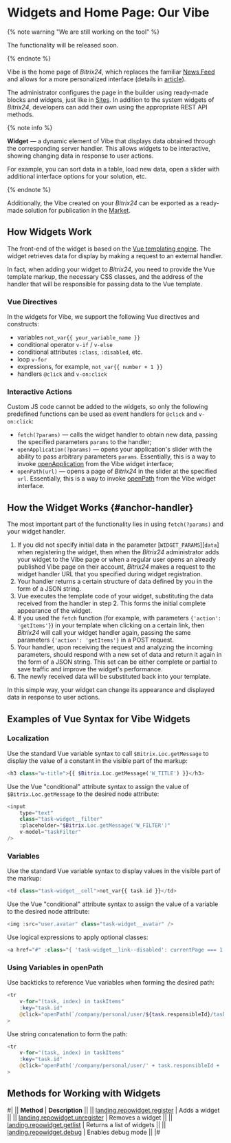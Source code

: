 # Widgets and Home Page: Our Vibe

{% note warning "We are still working on the tool" %}

The functionality will be released soon.

{% endnote %}

Vibe is the home page of *Bitrix24*, which replaces the familiar [News Feed](../log/index.md) and allows for a more personalized interface (details in [article](https://helpdesk.bitrix24.com/open/22548692/)).

The administrator configures the page in the builder using ready-made blocks and widgets, just like in [Sites](../landing/index.md). In addition to the system widgets of *Bitrix24*, developers can add their own using the appropriate REST API methods.

{% note info %}

**Widget** — a dynamic element of Vibe that displays data obtained through the corresponding server handler. This allows widgets to be interactive, showing changing data in response to user actions.

For example, you can sort data in a table, load new data, open a slider with additional interface options for your solution, etc.

{% endnote %}

Additionally, the Vibe created on your *Bitrix24* can be exported as a ready-made solution for publication in the [Market](../../market/index.md).

## How Widgets Work

The front-end of the widget is based on the [Vue templating engine](https://vuejs.org). The widget retrieves data for display by making a request to an external handler.

In fact, when adding your widget to *Bitrix24*, you need to provide the Vue template markup, the necessary CSS classes, and the address of the handler that will be responsible for passing data to the Vue template.

### Vue Directives

In the widgets for Vibe, we support the following Vue directives and constructs:

- variables `not_var{{ your_variable_name }}`
- conditional operator `v-if` / `v-else`
- conditional attributes `:class`, `:disabled`, etc.
- loop `v-for`
- expressions, for example, `not_var{{ number + 1 }}`
- handlers `@click` and `v-on:click`

### Interactive Actions

Custom JS code cannot be added to the widgets, so only the following predefined functions can be used as event handlers for `@click` and `v-on:click`:

- `fetch(?params)` — calls the widget handler to obtain new data, passing the specified parameters `params` to the handler;
- `openApplication(?params)` — opens your application's slider with the ability to pass arbitrary parameters `params`. Essentially, this is a way to invoke [openApplication](../widgets/open-application.md) from the Vibe widget interface;
- `openPath(url)` — opens a page of *Bitrix24* in the slider at the specified `url`. Essentially, this is a way to invoke [openPath](../widgets/open-path.md) from the Vibe widget interface.

## How the Widget Works {#anchor-handler}

The most important part of the functionality lies in using `fetch(?params)` and your widget handler.

1. If you did not specify initial data in the parameter \[`WIDGET_PARAMS`\]\[`data`\] when registering the widget, then when the *Bitrix24* administrator adds your widget to the Vibe page or when a regular user opens an already published Vibe page on their account, *Bitrix24* makes a request to the widget handler URL that you specified during widget registration.
2. Your handler returns a certain structure of data defined by you in the form of a JSON string.
3. Vue executes the template code of your widget, substituting the data received from the handler in step 2. This forms the initial complete appearance of the widget.
4. If you used the `fetch` function (for example, with parameters `{'action': 'getItems'}`) in your template when clicking on a certain link, then *Bitrix24* will call your widget handler again, passing the same parameters `{'action': 'getItems'}` in a POST request.
5. Your handler, upon receiving the request and analyzing the incoming parameters, should respond with a new set of data and return it again in the form of a JSON string. This set can be either complete or partial to save traffic and improve the widget's performance.
6. The newly received data will be substituted back into your template.

In this simple way, your widget can change its appearance and displayed data in response to user actions.

## Examples of Vue Syntax for Vibe Widgets

### Localization

Use the standard Vue variable syntax to call `$Bitrix.Loc.getMessage` to display the value of a constant in the visible part of the markup:

```php
<h3 class="w-title">{{ $Bitrix.Loc.getMessage('W_TITLE') }}</h3>
```

Use the Vue "conditional" attribute syntax to assign the value of `$Bitrix.Loc.getMessage` to the desired node attribute:

```php
<input
    type="text"
    class="task-widget__filter"
    :placeholder="$Bitrix.Loc.getMessage('W_FILTER')"
    v-model="taskFilter"
/>
```

### Variables

Use the standard Vue variable syntax to display values in the visible part of the markup:

```php
<td class="task-widget__cell">not_var{{ task.id }}</td>
```

Use the Vue "conditional" attribute syntax to assign the value of a variable to the desired node attribute:

```php
<img :src="user.avatar" class="task-widget__avatar" />
```

Use logical expressions to apply optional classes:

```php
<a href="#" :class="{ 'task-widget__link--disabled': currentPage === 1 }">
```

### Using Variables in openPath

Use backticks to reference Vue variables when forming the desired path:

```php
<tr
    v-for="(task, index) in taskItems"
    :key="task.id"
    @click="openPath(`/company/personal/user/${task.responsibleId}/tasks/task/view/${task.id}/`)"
>
```

Use string concatenation to form the path:

```php
<tr
    v-for="(task, index) in taskItems"
    :key="task.id"
    @click="openPath('/company/personal/user/' + task.responsibleId + '/tasks/task/view/' + task.id)"
>
```

## Methods for Working with Widgets

#|
|| **Method** | **Description** ||
|| [landing.repowidget.register](./landing-repowidget-register.md) | Adds a widget ||
|| [landing.repowidget.unregister](./landing-repowidget-unregister.md) | Removes a widget ||
|| [landing.repowidget.getlist](./landing-repowidget-get-list.md) | Returns a list of widgets ||
|| [landing.repowidget.debug](./landing-repowidget-debug.md) | Enables debug mode ||
|#